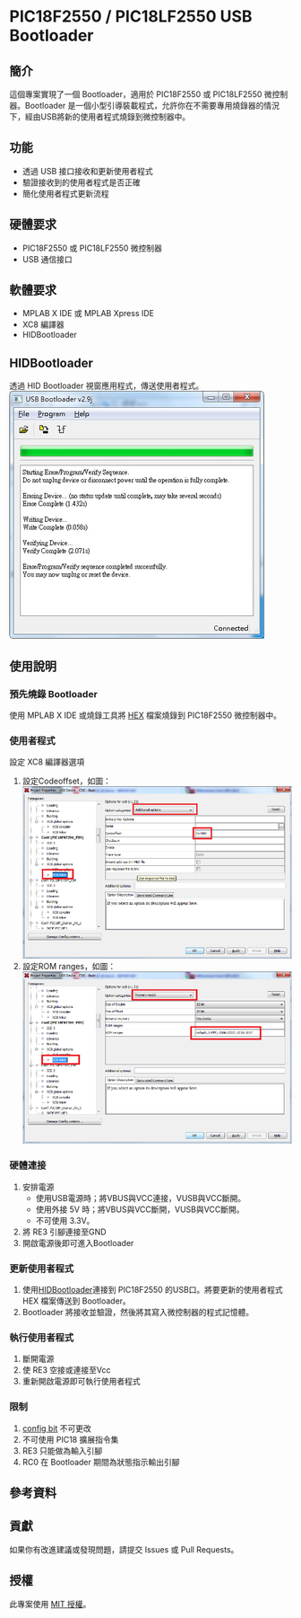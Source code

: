 # PIC18F2550 / PIC18LF2550 USB Bootloader
## 簡介
這個專案實現了一個 Bootloader，適用於 PIC18F2550 或 PIC18LF2550 微控制器。Bootloader 是一個小型引導裝載程式，允許你在不需要專用燒錄器的情況下，經由USB將新的使用者程式燒錄到微控制器中。

## 功能
- 透過 USB 接口接收和更新使用者程式
- 驗證接收到的使用者程式是否正確
- 簡化使用者程式更新流程

## 硬體要求
- PIC18F2550 或 PIC18LF2550 微控制器
- USB 通信接口

## 軟體要求
- MPLAB X IDE 或 MPLAB Xpress IDE
- XC8 編譯器
- HIDBootloader

## HIDBootloader
透過 HID Bootloader 視窗應用程式，傳送使用者程式。
![HIDBootloader](Photo/p2.jpg)

## 使用說明
### 預先燒錄 Bootloader
使用 MPLAB X IDE 或燒錄工具將 [HEX](https://github.com/SuperRockManZero/PIC18F2550-Bootloader/blob/main/Code/production/Bootloader_PIC18F2550.production.hex) 檔案燒錄到 PIC18F2550 微控制器中。
### 使用者程式
設定 XC8 編譯器選項
1. 設定Codeoffset，如圖：
   ![Codeoffset](Photo/Required_Application_Project_Codeoffset_Linker_Settings_for_XC8.png)
2. 設定ROM ranges，如圖：
   ![ROM ranges](Photo/Required_Application_Project_ROM_Ranges_Linker_Settings_for_XC8.png)
### 硬體連接
1. 安排電源
    - 使用USB電源時；將VBUS與VCC連接，VUSB與VCC斷開。
    - 使用外接 5V 時；將VBUS與VCC斷開，VUSB與VCC斷開。
    - 不可使用 3.3V。
2. 將 RE3 引腳連接至GND
3. 開啟電源後即可進入Bootloader
### 更新使用者程式
1. 使用[HIDBootloader](https://github.com/SuperRockManZero/PIC18F2550-Bootloader/blob/main/Manual%20and%20Win%20APP/Win/HIDBootloader.exe)連接到 PIC18F2550 的USB口。將要更新的使用者程式 HEX 檔案傳送到 Bootloader。
2.  Bootloader 將接收並驗證，然後將其寫入微控制器的程式記憶體。
### 執行使用者程式
1. 斷開電源
2. 使 RE3 空接或連接至Vcc
3. 重新開啟電源即可執行使用者程式
### 限制
1. [config bit](Manual%20and%20Win%20APP/config_bit.txt) 不可更改
2. 不可使用 PIC18 擴展指令集
3. RE3 只能做為輸入引腳
4. RC0 在 Bootloader 期間為狀態指示輸出引腳

## 參考資料

## 貢獻
如果你有改進建議或發現問題，請提交 Issues 或 Pull Requests。

## 授權
此專案使用 [MIT 授權](LICENSE)。
